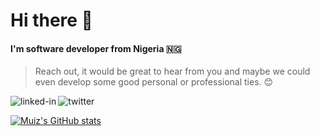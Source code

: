 # Hi there 👋
#### I'm software developer from Nigeria 🇳🇬

 > Reach out, it would be great to hear from you and maybe we could even develop some good personal or professional ties. 😊

[<img align="left" alt="linked-in" src="https://img.shields.io/badge/linkedin-%230077B5.svg?&style=for-the-badge&logo=linkedin&logoColor=white" />](www.linkedin.com/in/muiz-ogundiran-27a0aa204)
[<img align="left" alt="twitter" src="https://img.shields.io/badge/twitter-%231DA1F2.svg?&style=for-the-badge&logo=twitter&logoColor=white" />](https://twitter.com/muizgundiran)

<br/>

[![Muiz's GitHub stats](https://github-readme-stats.vercel.app/api?username=muizogundiran)](https://github.com/anuraghazra/github-readme-stats)

<!--
**muizogundiran/muizogundiran** is a ✨ _special_ ✨ repository because its `README.md` (this file) appears on your GitHub profile.

Here are some ideas to get you started:

- 🔭 I’m currently working on ...
- 🌱 I’m currently learning ...
- 👯 I’m looking to collaborate on ...
- 🤔 I’m looking for help with ...
- 💬 Ask me about ...
- 📫 How to reach me: ...
- 😄 Pronouns: ...
- ⚡ Fun fact: ...
-->
